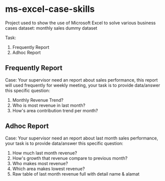 # ms-excel-case-skills
Project used to show the use of Microsoft Excel to solve various business cases
dataset: monthly sales dummy dataset

Task:
1. Frequently Report
2. Adhoc Report

## Frequently Report
Case:
Your supervisor need an report about sales performance, this report will used frequently for weekly meeting, your task is to provide data/answer this specific question:
1. Monthly Revenue Trend?
2. Who is most revenue in last month?
3. How's area contribution trend per month?

## Adhoc Report
Case:
Your supervisor need an report about last month sales performance, your task is to provide data/answer this specific question:
1. How much last month revenue?
2. How's growth that revenue compare to previous month?
3. Who makes most revenue?
4. Which area makes lowest revenue?
5. Raw table of last month revenue full with detail name & alamat
